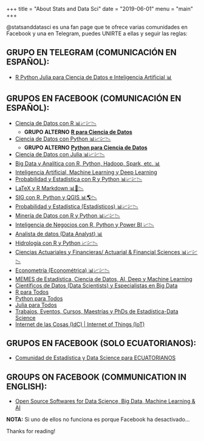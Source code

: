 +++
title = "About Stats and Data Sci"
date = "2019-06-01"
menu = "main"
+++

@statsanddatasci es una fan page que te ofrece varias comunidades en Facebook y una en Telegram, puedes UNIRTE a ellas y seguir las reglas:

## GRUPO EN TELEGRAM (COMUNICACIÓN EN ESPAÑOL):

* [
R Python Julia para Ciencia de Datos e Inteligencia Artificial 📊](https://t.me/RStatsPythonJulia_DataScienceAI)

## GRUPOS EN FACEBOOK (COMUNICACIÓN EN ESPAÑOL):

* [Ciencia de Datos con R 📊📈💹📉](https://www.facebook.com/groups/CienciaDeDatosR/)
    - __GRUPO ALTERNO__ __[R para Ciencia de Datos](https://www.facebook.com/groups/CienciaDatosR/)__
* [Ciencia de Datos con Python 📊📈💹📉](https://www.facebook.com/groups/CienciaDeDatosPy/)
    - __GRUPO ALTERNO__ __[Python para Ciencia de Datos](https://www.facebook.com/groups/CienciaDatosPython/)__
* [Ciencia de Datos con Julia 📊📈💹📉](https://www.facebook.com/groups/CienciaDatosJulia/)
* [Big Data y Analítica con R, Python, Hadoop, Spark, etc. 📊](https://www.facebook.com/groups/BigDatayAnalytics/)
* [Inteligencia Artificial, Machine Learning y Deep Learning](https://www.facebook.com/groups/IAMLDL/)
* [Probabilidad y Estadística con R y Python 📊📈💹📉](https://www.facebook.com/groups/ProbabilidadEstadisticaRPyJulia/)
* [LaTeX y R Markdown 📊📃📉](https://www.facebook.com/groups/LaTeXyRMarkdown/)
* [SIG con R, Python y QGIS 📊🌎📉](https://www.facebook.com/groups/SIGconRPyQGIS/)
* [Probabilidad y Estadística (Estadísticos) 📊📈💹📉](https://www.facebook.com/groups/ProbabilidadStats/)
* [Minería de Datos con R y Python 📊📈💹📉](https://www.facebook.com/groups/DataMiningRyPython)
* [Inteligencia de Negocios con R, Python y Power BI 📈📉](https://www.facebook.com/groups/InteligenciaDeNegociosBI)
* [Analista de datos (Data Analyst) 📊](https://www.facebook.com/groups/AnalistaDatos)
* [Hidrología con R y Python 📈💹📉](https://www.facebook.com/groups/HidrologiaRPy)
* [Ciencias Actuariales y Financieras/ Actuarial & Financial Sciences 📊📈💹📉](https://www.facebook.com/groups/CienciasActuarialesFinancieras)
* [Econometría (Econométrica) 📊📈💹📉](https://www.facebook.com/groups/EconometriaEconometrica/)
* [MEMES de Estadística, Ciencia de Datos, AI, Deep y Machine Learning](https://www.facebook.com/groups/2147644525548215)
* [Científicos de Datos (Data Scientists) y Especialistas en Big Data](https://www.facebook.com/groups/333618294026334/)
* [R para Todos](https://www.facebook.com/groups/2006309069478789)
* [Python para Todos](https://www.facebook.com/groups/3232867776727267/)
* [Julia para Todos](https://www.facebook.com/groups/377171803146167/)
* [Trabajos, Eventos, Cursos, Maestrías y PhDs de Estadística-Data Science](https://www.facebook.com/groups/TrabajosCursosDataScience/)
* [Internet de las Cosas (IdC) | Internet of Things (IoT)](https://www.facebook.com/groups/2058900641069518/)

## GRUPOS EN FACEBOOK (SOLO ECUATORIANOS):

* [Comunidad de Estadística y Data Science para ECUATORIANOS](https://www.facebook.com/groups/429335587864763/)

## GROUPS ON FACEBOOK (COMMUNICATION IN ENGLISH):

* [Open Source Softwares for Data Science, Big Data, Machine Learning & AI](https://www.facebook.com/groups/2334381529954790/)


__NOTA:__ Si uno de ellos no funciona es porque Facebook ha desactivado...

Thanks for reading!
